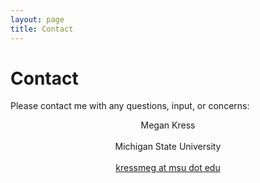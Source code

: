 ```yaml
---
layout: page
title: Contact
---
```


# Contact

Please contact me with any questions, input, or concerns:

<p style="text-align:center">
Megan Kress
<br><br>
Michigan State University
<br><br>
<a href="mailto:kressmeg@msu.edu">kressmeg at msu dot edu</a>

</p>



